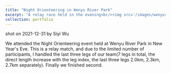 ```yaml
---
title: "Night Orienteering in Wenyu River Park"
excerpt: "A relay race held in the evening<br/><img src='/images/wenyuriver1.png'>"
collection: portfolio
---
```

shot on 2021-12-31 by Siyi Wu

We attended the Night Orienteering event held at Wenyu River Park in New Year's Eve. This is a relay match, and due to the limited number of participants, I handled the last three legs of our team(7 legs in total, the direct length increase with the leg index, the last three legs 2.0km, 2.3km, 2.7km separately). Finally we finished second.
